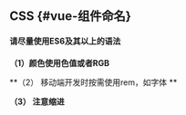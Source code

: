 ## CSS {#vue-组件命名}

#### 请**尽量**使用ES6及其以上的语法

**（1）颜色使用色值或者RGB**

**（2） 移动端开发时按需使用rem，如字体 **

**（3） 注意缩进**

